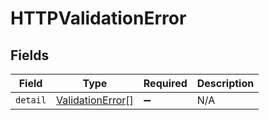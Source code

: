 # HTTPValidationError


## Fields

| Field                                                       | Type                                                        | Required                                                    | Description                                                 |
| ----------------------------------------------------------- | ----------------------------------------------------------- | ----------------------------------------------------------- | ----------------------------------------------------------- |
| `detail`                                                    | [ValidationError](../../models/shared/validationerror.md)[] | :heavy_minus_sign:                                          | N/A                                                         |